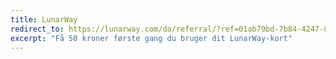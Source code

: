 ```yaml
---
title: LunarWay
redirect_to: https://lunarway.com/da/referral/?ref=01ab79bd-7b84-4247-8780-8231dd8ce4a3
excerpt: "Få 50 kroner første gang du bruger dit LunarWay-kort"
---
```

